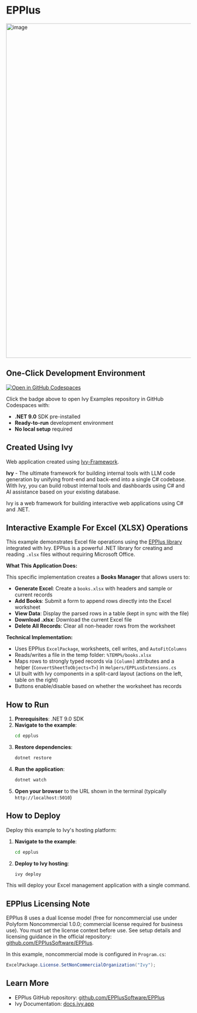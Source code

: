 # EPPlus

<img width="1915" height="911" alt="image" src="https://github.com/user-attachments/assets/1f05a450-1d2b-4379-9875-01fc0204307c" />

## One-Click Development Environment

[![Open in GitHub Codespaces](https://github.com/codespaces/badge.svg)](https://github.com/codespaces/new?hide_repo_select=true&ref=main&repo=Ivy-Interactive%2FIvy-Examples&machine=standardLinux32gb&devcontainer_path=.devcontainer%2Fepplus%2Fdevcontainer.json&location=EuropeWest)

Click the badge above to open Ivy Examples repository in GitHub Codespaces with:
- **.NET 9.0** SDK pre-installed
- **Ready-to-run** development environment
- **No local setup** required

## Created Using Ivy

Web application created using [Ivy-Framework](https://github.com/Ivy-Interactive/Ivy-Framework).

**Ivy** - The ultimate framework for building internal tools with LLM code generation by unifying front-end and back-end into a single C# codebase. With Ivy, you can build robust internal tools and dashboards using C# and AI assistance based on your existing database.

Ivy is a web framework for building interactive web applications using C# and .NET.

## Interactive Example For Excel (XLSX) Operations

This example demonstrates Excel file operations using the [EPPlus library](https://github.com/EPPlusSoftware/EPPlus) integrated with Ivy. EPPlus is a powerful .NET library for creating and reading `.xlsx` files without requiring Microsoft Office.

**What This Application Does:**

This specific implementation creates a **Books Manager** that allows users to:

- **Generate Excel**: Create a `books.xlsx` with headers and sample or current records
- **Add Books**: Submit a form to append rows directly into the Excel worksheet
- **View Data**: Display the parsed rows in a table (kept in sync with the file)
- **Download .xlsx**: Download the current Excel file
- **Delete All Records**: Clear all non-header rows from the worksheet

**Technical Implementation:**

- Uses EPPlus `ExcelPackage`, worksheets, cell writes, and `AutoFitColumns`
- Reads/writes a file in the temp folder: `%TEMP%/books.xlsx`
- Maps rows to strongly typed records via `[Column]` attributes and a helper (`ConvertSheetToObjects<T>`) in `Helpers/EPPLusExtensions.cs`
- UI built with Ivy components in a split-card layout (actions on the left, table on the right)
- Buttons enable/disable based on whether the worksheet has records

## How to Run

1. **Prerequisites**: .NET 9.0 SDK
2. **Navigate to the example**:
   ```bash
   cd epplus
   ```
3. **Restore dependencies**:
   ```bash
   dotnet restore
   ```
4. **Run the application**:
   ```bash
   dotnet watch
   ```
5. **Open your browser** to the URL shown in the terminal (typically `http://localhost:5010`)

## How to Deploy

Deploy this example to Ivy's hosting platform:

1. **Navigate to the example**:
   ```bash
   cd epplus
   ```
2. **Deploy to Ivy hosting**:
   ```bash
   ivy deploy
   ```
This will deploy your Excel management application with a single command.

## EPPlus Licensing Note

EPPlus 8 uses a dual license model (free for noncommercial use under Polyform Noncommercial 1.0.0; commercial license required for business use). You must set the license context before use. See setup details and licensing guidance in the official repository: [github.com/EPPlusSoftware/EPPlus](https://github.com/EPPlusSoftware/EPPlus).

In this example, noncommercial mode is configured in `Program.cs`:

```csharp
ExcelPackage.License.SetNonCommercialOrganization("Ivy");
```

## Learn More

- EPPlus GitHub repository: [github.com/EPPlusSoftware/EPPlus](https://github.com/EPPlusSoftware/EPPlus)
- Ivy Documentation: [docs.ivy.app](https://docs.ivy.app)

